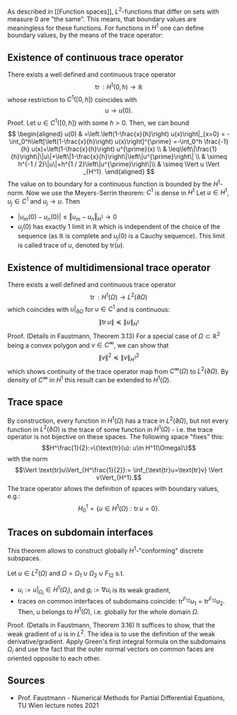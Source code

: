 As described in [[Function spaces]], $L^2$-functions that differ on sets with measure $0$ are "the same". This means, that boundary values are meaningless for these functions.
For functions in $H^1$ one can define boundary values, by the means of the trace operator:

## Existence of continuous trace operator
There exists a well defined and continuous trace operator
$$
\operatorname{tr}: H^1(0, h) \rightarrow \mathbb{R}
$$
whose restriction to $C^1([0, h])$ coincides with
$$
u \rightarrow u(0).
$$
Proof.
Let $u \in C^1([0, h])$ with some $h>0$. Then, we can bound
$$
\begin{aligned}
u(0) & =\left.\left(1-\frac{x}{h}\right) u(x)\right|_{x=0} = -\int_0^h\left[\left(1-\frac{x}{h}\right) u(x)\right]^{\prime}   =-\int_0^h \frac{-1}{h} u(x)+\left(1-\frac{x}{h}\right) u^{\prime}(x) \\
& \leq\left\|\frac{1}{h}\right\|\|u\|+\left\|1-\frac{x}{h}\right\|\left\|u^{\prime}\right\| \\
& \simeq h^{-1 / 2}\|u\|+h^{1 / 2}\left\|u^{\prime}\right\|\\
& \simeq \Vert u \Vert _{H^1}.
\end{aligned}
$$
The value on to boundary for a continuous function is bounded by the $H^1$-norm.
Now we use the Meyers-Serrin theorem: $C^1$ is dense in $H^1$
Let $u\in H^1$, $u_j\in C^1$ and $u_j \rightarrow u$. Then
- $\vert u_m(0)-u_n(0) \vert \leq \Vert u_m- u_n\Vert_{H^1} \rightarrow 0$
- $u_j(0)$ has exactly 1 limit in $\mathbb{R}$ which is independent of the choice of the sequence (as $\mathbb{R}$ is complete and $u_j(0)$ is a Cauchy sequence). This limit is called trace of $u$, denoted by $\text{tr}(u)$.

## Existence of multidimensional trace operator
There exists a well defined and continuous trace operator
$$
\operatorname{tr}: H^1(\Omega) \rightarrow L^2(\partial \Omega)
$$
which coincides with $\left.u\right|_{\partial \Omega}$ for $u \in C^1$ and is continuous:
$$
	\|\operatorname{tr} u\| \preceq\|u\|_{H^1}
$$
Proof. 
(Details in Faustmann, Theorem 3.13)
For a special case of $\Omega \subset \mathbb{R}^2$ being a convex polygon and $v\in C^\infty$, we can show that $$\|v\|^2 \preceq\|v\|_{H^1}^2$$ which shows continuity of the trace operator map from $C^{\infty}({\Omega})$ to $L^2(\partial \Omega)$. By density of $C^{\infty}$ in $H^1$ this result can be extended to $H^1(\Omega)$.

## Trace space
By construction, every function in $H^1(\Omega)$ has a trace in $L^2(\partial\Omega)$, but not every function in $L^2(\partial\Omega)$ is the trace of some function in $H^1(\Omega)$ - i.e. the trace operator is not bijective on these spaces.
The following space "fixes" this:
$$H^\frac{1}{2}:=\{\text{tr}(u): u\in H^1(\Omega)\}$$ with the norm
$$\Vert \text{tr}u\Vert_{H^\frac{1}{2}}:= \inf_{\text{tr}u=\text{tr}v} \Vert v\Vert_{H^1}.$$
The trace operator allows the definition of spaces with boundary values, e.g.:
$$
H_0^1=\left\{u \in H^1(\Omega): \operatorname{tr} u=0\right\}.
$$

## Traces on subdomain interfaces
This theorem allows to construct globally $H^1$-"conforming" discrete subspaces.

Let $u \in L^2(\Omega)$ and $\Omega=\Omega_1 \cup \Omega_2 \cup F_{12}$ s.t.
- $u_i:=\left.u\right|_{\Omega_i} \in H^1\left(\Omega_i\right)$, and $g_i:=\nabla u_i$ is its weak gradient,
- traces on common interfaces of subdomains coincide: $\operatorname{tr}^{F_{12}} u_1=\operatorname{tr}^{F_{12}} u_2$.
Then, $u$ belongs to $H^1(\Omega)$, i.e. globally for the whole domain $\Omega$.

Proof. 
(Details in Faustmann, Theorem 3.16)
It suffices to show, that the weak gradient of $u$ is in $L^2$. The idea is to use the definition of the weak derivative/gradient. Apply Green's first integral formula on the subdomains $\Omega_i$ and use the fact that the outer normal vectors on common faces are oriented opposite to each other.


## Sources
- Prof. Faustmann - Numerical Methods for Partial Differential Equations, TU Wien lecture notes 2021